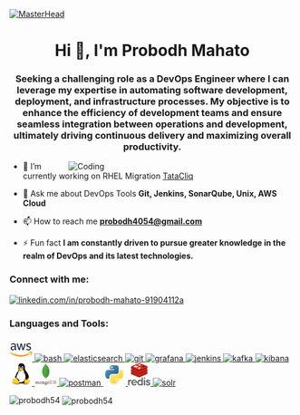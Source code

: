 [![MasterHead](https://media.licdn.com/dms/image/C5612AQGrGJ4wzEGg7w/article-cover_image-shrink_423_752/0/1520170566619?e=1695254400&v=beta&t=5bV-Lvdjh0BYTYRAWVnbJ6d6QdHVOTUVlwRYLr9lG3I)](https://rishavchanda.io)
<h1 align="center">Hi 👋, I'm Probodh Mahato</h1>
<h3 align="center">Seeking a challenging role as a DevOps Engineer where I can leverage my expertise in automating software development, deployment, and infrastructure processes. My objective is to enhance the efficiency of development teams and ensure seamless integration between operations and development, ultimately driving continuous delivery and maximizing overall productivity.</h3>
<img align="right" alt="Coding" width="400" src="https://miro.medium.com/v2/resize:fit:828/1*reRpiezl3EnhtteqjoGSLw.gif">

- 🔭 I’m currently working on RHEL Migration [TataCliq](https://www.tatacliq.com/)

- 💬 Ask me about DevOps Tools **Git, Jenkins, SonarQube, Unix, AWS Cloud**

- 📫 How to reach me **probodh4054@gmail.com**

- ⚡ Fun fact **I am constantly driven to pursue greater knowledge in the realm of DevOps and its latest technologies.**

<h3 align="left">Connect with me:</h3>
<p align="left">
<a href="https://linkedin.com/in/linkedin.com/in/probodh-mahato-91904112a" target="blank"><img align="center" src="https://raw.githubusercontent.com/rahuldkjain/github-profile-readme-generator/master/src/images/icons/Social/linked-in-alt.svg" alt="linkedin.com/in/probodh-mahato-91904112a" height="30" width="40" /></a>
</p>

<h3 align="left">Languages and Tools:</h3>
<p align="left"> <a href="https://aws.amazon.com" target="_blank" rel="noreferrer"> <img src="https://raw.githubusercontent.com/devicons/devicon/master/icons/amazonwebservices/amazonwebservices-original-wordmark.svg" alt="aws" width="40" height="40"/> </a> <a href="https://www.gnu.org/software/bash/" target="_blank" rel="noreferrer"> <img src="https://www.vectorlogo.zone/logos/gnu_bash/gnu_bash-icon.svg" alt="bash" width="40" height="40"/> </a> <a href="https://www.elastic.co" target="_blank" rel="noreferrer"> <img src="https://www.vectorlogo.zone/logos/elastic/elastic-icon.svg" alt="elasticsearch" width="40" height="40"/> </a> <a href="https://git-scm.com/" target="_blank" rel="noreferrer"> <img src="https://www.vectorlogo.zone/logos/git-scm/git-scm-icon.svg" alt="git" width="40" height="40"/> </a> <a href="https://grafana.com" target="_blank" rel="noreferrer"> <img src="https://www.vectorlogo.zone/logos/grafana/grafana-icon.svg" alt="grafana" width="40" height="40"/> </a> <a href="https://www.jenkins.io" target="_blank" rel="noreferrer"> <img src="https://www.vectorlogo.zone/logos/jenkins/jenkins-icon.svg" alt="jenkins" width="40" height="40"/> </a> <a href="https://kafka.apache.org/" target="_blank" rel="noreferrer"> <img src="https://www.vectorlogo.zone/logos/apache_kafka/apache_kafka-icon.svg" alt="kafka" width="40" height="40"/> </a> <a href="https://www.elastic.co/kibana" target="_blank" rel="noreferrer"> <img src="https://www.vectorlogo.zone/logos/elasticco_kibana/elasticco_kibana-icon.svg" alt="kibana" width="40" height="40"/> </a> <a href="https://www.linux.org/" target="_blank" rel="noreferrer"> <img src="https://raw.githubusercontent.com/devicons/devicon/master/icons/linux/linux-original.svg" alt="linux" width="40" height="40"/> </a> <a href="https://www.mongodb.com/" target="_blank" rel="noreferrer"> <img src="https://raw.githubusercontent.com/devicons/devicon/master/icons/mongodb/mongodb-original-wordmark.svg" alt="mongodb" width="40" height="40"/> </a> <a href="https://postman.com" target="_blank" rel="noreferrer"> <img src="https://www.vectorlogo.zone/logos/getpostman/getpostman-icon.svg" alt="postman" width="40" height="40"/> </a> <a href="https://www.python.org" target="_blank" rel="noreferrer"> <img src="https://raw.githubusercontent.com/devicons/devicon/master/icons/python/python-original.svg" alt="python" width="40" height="40"/> </a> <a href="https://redis.io" target="_blank" rel="noreferrer"> <img src="https://raw.githubusercontent.com/devicons/devicon/master/icons/redis/redis-original-wordmark.svg" alt="redis" width="40" height="40"/> </a> <a href="https://lucene.apache.org/solr/" target="_blank" rel="noreferrer"> <img src="https://www.vectorlogo.zone/logos/apache_solr/apache_solr-icon.svg" alt="solr" width="40" height="40"/> </a> </p>

<p><img align="left" src="https://github-readme-stats.vercel.app/api/top-langs?username=probodh54&show_icons=true&locale=en&layout=compact" alt="probodh54" /></p>

<p>&nbsp;<img align="center" src="https://github-readme-stats.vercel.app/api?username=probodh54&show_icons=true&locale=en" alt="probodh54" /></p>
